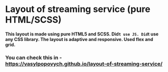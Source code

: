 # Layout of streaming service (pure HTML/SCSS)

#### This layout is made using pure HTML5 and SCSS. Did`t use JS. Did`t use any CSS library. The layout is adaptive and responsive. Used flex and grid.

### You can check this in - https://vasylpopovych.github.io/layout-of-streaming-service/ 
